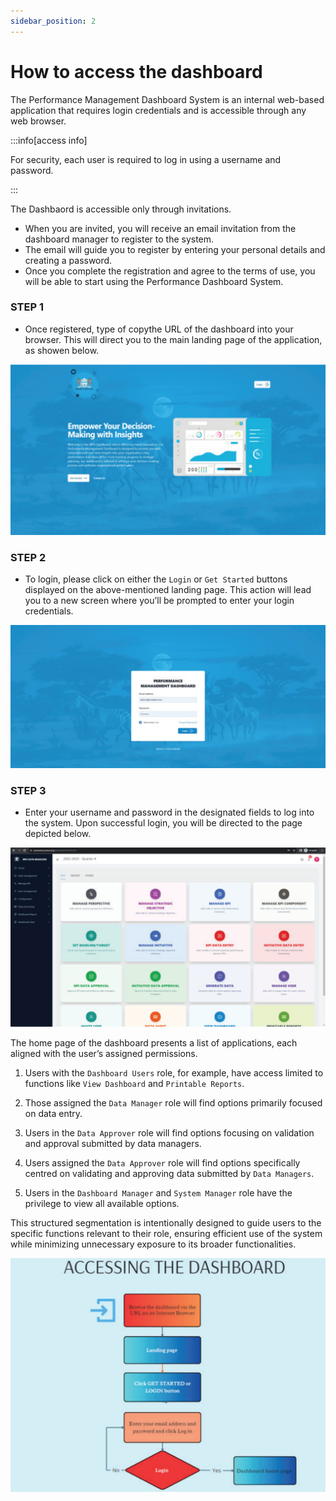 ```yaml
---
sidebar_position: 2
---
```


# How to access the dashboard

The Performance Management Dashboard System is an internal web-based application that requires login credentials and is accessible through any web browser.

:::info[access info]

For security, each user is required to log in using a username and password.

:::

The Dashbaord is accessible only through invitations.

- When you are invited, you will receive an email invitation from the dashboard manager to register to the system.
- The email will guide you to register by entering your personal details and creating a password.
- Once you complete the registration and agree to the terms of use, you will be able to start using the Performance Dashboard System.

### STEP 1

- Once registered, type of copythe URL of the dashboard into your browser. This will direct you to the main landing page of the application, as showen below.

![PMD Landing Page](../static/img/pmd-landing-page.png)

### STEP 2

- To login, please click on either the `Login` or `Get Started` buttons displayed on the above-mentioned landing page. This action will lead you to a new screen where you’ll be prompted to enter your login credentials.

![PMD Login Page](../static/img/pmd-login-page.png)

### STEP 3

- Enter your username and password in the designated fields to log into the system. Upon successful login, you will be directed to the page depicted below.

![PMD Home Page](../static/img/dashboard-home-page.png)

The home page of the dashboard presents a list of applications, each aligned with the user’s assigned permissions.

1. Users with the `Dashboard Users` role, for example, have access limited to functions like `View Dashboard` and `Printable Reports`.

2. Those assigned the `Data Manager` role will find options primarily focused on data entry.

3. Users in the `Data Approver` role will find options focusing on validation and approval submitted by data managers.  

4. Users assigned the `Data Approver` role will find options specifically centred on validating and approving  data submitted by `Data Managers`.

5. Users in the `Dashboard Manager` and `System Manager` role have the privilege to view all available options.

This structured segmentation is intentionally designed to guide users to the specific functions relevant to their role, ensuring efficient use of the system while minimizing unnecessary exposure to its broader functionalities.

![PMD Flowchart Accessing Dashboard](../static/img/flowchart-accessing-dashboard.png)
